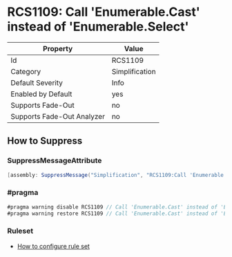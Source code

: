 # RCS1109: Call 'Enumerable\.Cast' instead of 'Enumerable\.Select'

Property | Value
--- | --- 
Id | RCS1109
Category | Simplification
Default Severity | Info
Enabled by Default | yes
Supports Fade-Out | no
Supports Fade-Out Analyzer | no

## How to Suppress

### SuppressMessageAttribute

```csharp
[assembly: SuppressMessage("Simplification", "RCS1109:Call 'Enumerable.Cast' instead of 'Enumerable.Select'.", Justification = "<Pending>")]
```

### \#pragma

```csharp
#pragma warning disable RCS1109 // Call 'Enumerable.Cast' instead of 'Enumerable.Select'.
#pragma warning restore RCS1109 // Call 'Enumerable.Cast' instead of 'Enumerable.Select'.
```

### Ruleset

* [How to configure rule set](../HowToConfigureAnalyzers.md)
